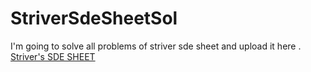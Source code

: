 # StriverSdeSheetSol
I'm going to solve all problems of striver sde sheet and upload it here .
[Striver's SDE SHEET](https://youtu.be/_2iQOQiCzOM)
